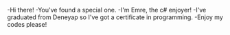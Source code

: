 -Hi there! 
-You've found a special one. 
-I'm Emre, the c# enjoyer! 
-I've graduated from Deneyap so I've got a certificate in programming. 
-Enjoy my codes please!

